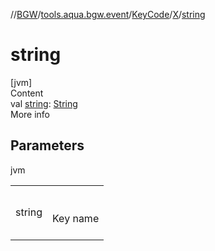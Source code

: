//[BGW](../../../../index.md)/[tools.aqua.bgw.event](../../index.md)/[KeyCode](../index.md)/[X](index.md)/[string](string.md)



# string  
[jvm]  
Content  
val [string](string.md): [String](https://kotlinlang.org/api/latest/jvm/stdlib/kotlin/-string/index.html)  
More info  


## Parameters  
  
jvm  
  
| | |
|---|---|
| <a name="tools.aqua.bgw.event/KeyCode.X/string/#/PointingToDeclaration/"></a>string| <a name="tools.aqua.bgw.event/KeyCode.X/string/#/PointingToDeclaration/"></a><br><br>Key name<br><br>|
  
  



